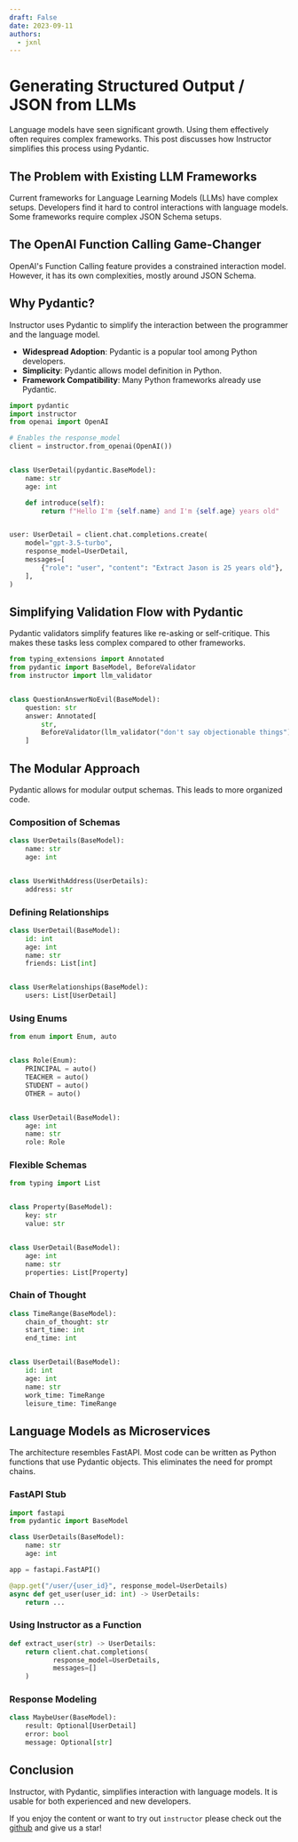 ```yaml
---
draft: False
date: 2023-09-11
authors:
  - jxnl
---
```


# Generating Structured Output / JSON from LLMs

Language models have seen significant growth. Using them effectively often requires complex frameworks. This post discusses how Instructor simplifies this process using Pydantic.

<!-- more -->

## The Problem with Existing LLM Frameworks

Current frameworks for Language Learning Models (LLMs) have complex setups. Developers find it hard to control interactions with language models. Some frameworks require complex JSON Schema setups.

## The OpenAI Function Calling Game-Changer

OpenAI's Function Calling feature provides a constrained interaction model. However, it has its own complexities, mostly around JSON Schema.

## Why Pydantic?

Instructor uses Pydantic to simplify the interaction between the programmer and the language model.

- **Widespread Adoption**: Pydantic is a popular tool among Python developers.
- **Simplicity**: Pydantic allows model definition in Python.
- **Framework Compatibility**: Many Python frameworks already use Pydantic.

```python
import pydantic
import instructor
from openai import OpenAI

# Enables the response_model
client = instructor.from_openai(OpenAI())


class UserDetail(pydantic.BaseModel):
    name: str
    age: int

    def introduce(self):
        return f"Hello I'm {self.name} and I'm {self.age} years old"


user: UserDetail = client.chat.completions.create(
    model="gpt-3.5-turbo",
    response_model=UserDetail,
    messages=[
        {"role": "user", "content": "Extract Jason is 25 years old"},
    ],
)
```

## Simplifying Validation Flow with Pydantic

Pydantic validators simplify features like re-asking or self-critique. This makes these tasks less complex compared to other frameworks.

```python
from typing_extensions import Annotated
from pydantic import BaseModel, BeforeValidator
from instructor import llm_validator


class QuestionAnswerNoEvil(BaseModel):
    question: str
    answer: Annotated[
        str,
        BeforeValidator(llm_validator("don't say objectionable things")),
    ]
```

## The Modular Approach

Pydantic allows for modular output schemas. This leads to more organized code.

### Composition of Schemas

```python
class UserDetails(BaseModel):
    name: str
    age: int


class UserWithAddress(UserDetails):
    address: str
```

### Defining Relationships

```python
class UserDetail(BaseModel):
    id: int
    age: int
    name: str
    friends: List[int]


class UserRelationships(BaseModel):
    users: List[UserDetail]
```

### Using Enums

```python
from enum import Enum, auto


class Role(Enum):
    PRINCIPAL = auto()
    TEACHER = auto()
    STUDENT = auto()
    OTHER = auto()


class UserDetail(BaseModel):
    age: int
    name: str
    role: Role
```

### Flexible Schemas

```python
from typing import List


class Property(BaseModel):
    key: str
    value: str


class UserDetail(BaseModel):
    age: int
    name: str
    properties: List[Property]
```

### Chain of Thought

```python
class TimeRange(BaseModel):
    chain_of_thought: str
    start_time: int
    end_time: int


class UserDetail(BaseModel):
    id: int
    age: int
    name: str
    work_time: TimeRange
    leisure_time: TimeRange
```

## Language Models as Microservices

The architecture resembles FastAPI. Most code can be written as Python functions that use Pydantic objects. This eliminates the need for prompt chains.

### FastAPI Stub

```python
import fastapi
from pydantic import BaseModel

class UserDetails(BaseModel):
    name: str
    age: int

app = fastapi.FastAPI()

@app.get("/user/{user_id}", response_model=UserDetails)
async def get_user(user_id: int) -> UserDetails:
    return ...
```

### Using Instructor as a Function

```python
def extract_user(str) -> UserDetails:
    return client.chat.completions(
           response_model=UserDetails,
           messages=[]
    )
```

### Response Modeling

```python
class MaybeUser(BaseModel):
    result: Optional[UserDetail]
    error: bool
    message: Optional[str]
```

## Conclusion

Instructor, with Pydantic, simplifies interaction with language models. It is usable for both experienced and new developers.

If you enjoy the content or want to try out `instructor` please check out the [github](https://github.com/jxnl/instructor) and give us a star!
